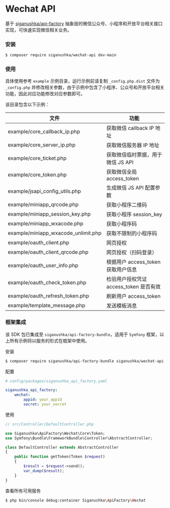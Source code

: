 # Wechat API

基于 [siganushka/api-factory](https://github.com/siganushka/api-factory) 抽象层的微信公众号、小程序和开放平台相关接口实现，可快速实现微信相关业务。

### 安装

```bash
$ composer require siganushka/wechat-api dev-main
```

### 使用

具体使用参考 `example` 示例目录，运行示例前请复制 `_config.php.dist` 文件为 `_config.php` 并修改相关参数，由于示例中包含了小程序、公众号和开放平台相关功能，因此对应功能修改对应参数即可。

该目录包含以下示例：

| 文件 | 功能 |
| ------------ | ------------ |
| example/core_callback_ip.php | 获取微信 callback IP 地址 |
| example/core_server_ip.php | 获取微信服务器 IP 地址 |
| example/core_ticket.php | 获取微信临时票据，用于微信 JS API |
| example/core_token.php | 获取微信全局 access_token |
| example/jsapi_config_utils.php | 生成微信 JS API 配置参数 |
| example/miniapp_qrcode.php | 获取小程序二维码 |
| example/miniapp_session_key.php | 获取小程序 session_key |
| example/miniapp_wxacode.php | 获取小程序码 |
| example/miniapp_wxacode_unlimit.php | 获取不限制的小程序码 |
| example/oauth_client.php | 网页授权 |
| example/oauth_client_qrcode.php | 网页授权（扫码登录） |
| example/oauth_user_info.php | 根据用户 access_token 获取用户信息 |
| example/oauth_check_token.php | 检验用户授权凭证 access_token 是否有效 |
| example/oauth_refresh_token.php | 刷新用户 access_token |
| example/template_message.php | 发送模板消息 |

### 框架集成

该 SDK 包已集成至 `siganushka/api-factory-bundle`，适用于 `Symfony` 框架，以上所有示例将以服务的形式在框架中使用。

安装

```bash
$ composer require siganushka/api-factory-bundle siganushka/wechat-api dev-main
```

配置

```yaml
# config/packages/siganushka_api_factory.yaml

siganushka_api_factory:
    wechat:
        appid: your_appid
        secret: your_secret
```

使用

```php
// src/Controller/DefaultController.php

use Siganushka\ApiFactory\Wechat\Core\Token;
use Symfony\Bundle\FrameworkBundle\Controller\AbstractController;

class DefaultController extends AbstractController
{
    public function getToken(Token $request)
    {
        $result = $request->send();
        var_dump($result);
    }
}
```

查看所有可用服务

```bash
$ php bin/console debug:container Siganushka\ApiFactory\Wechat
```
